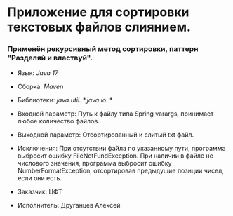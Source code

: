 # Приложение для сортировки текстовых файлов слиянием. 
 
### Применён рекурсивный метод сортировки, паттерн "Разделяй и властвуй".
 
* Язык: *Java 17*
 
* Сборка: *Maven*
 
* Библиотеки: *java.util.* *,*java.io.* *
             
* Входной параметр:
 Путь к файлу типа Spring varargs, принимает любое количество файлов.
 
* Выходной параметр: Отсортированный и слитый txt файл.
 
* Исключения:
 При отсутствии файла по указанному пути, программа выбросит ошибку FileNotFundException.
При наличии в файле не числового значения, программа выбросит ошибку NumberFormatException, отсортировав предыдущие позиции чисел, если они есть.

* Заказчик: ЦФТ
  
* Исполнитель: Друганцев Алексей

